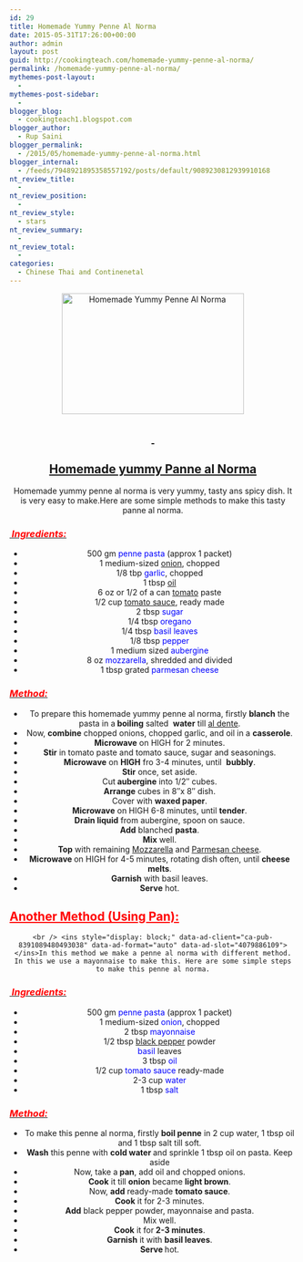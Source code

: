 ```yaml
---
id: 29
title: Homemade Yummy Penne Al Norma
date: 2015-05-31T17:26:00+00:00
author: admin
layout: post
guid: http://cookingteach.com/homemade-yummy-penne-al-norma/
permalink: /homemade-yummy-penne-al-norma/
mythemes-post-layout:
  - 
mythemes-post-sidebar:
  - 
blogger_blog:
  - cookingteach1.blogspot.com
blogger_author:
  - Rup Saini
blogger_permalink:
  - /2015/05/homemade-yummy-penne-al-norma.html
blogger_internal:
  - /feeds/7948921895358557192/posts/default/9089230812939910168
nt_review_title:
  - 
nt_review_position:
  - 
nt_review_style:
  - stars
nt_review_summary:
  - 
nt_review_total:
  - 
categories:
  - Chinese Thai and Continenetal
---
```

<div dir="ltr" style="text-align: left;">
  <div style="clear: both; text-align: center;">
  </p>
  
  <div style="clear: both; text-align: center;">
    <a style="margin-left: 1em; margin-right: 1em;" href="http://4.bp.blogspot.com/-0TQRcHV9uII/VWsGKcH8BDI/AAAAAAAAAWM/QPJh_djU2wM/s1600/DSC_3461_Penne_alla_Norma-7.jpg"><img title="Homemade Yummy Penne Al Norma" src="http://4.bp.blogspot.com/-0TQRcHV9uII/VWsGKcH8BDI/AAAAAAAAAWM/QPJh_djU2wM/s320/DSC_3461_Penne_alla_Norma-7.jpg" alt="Homemade Yummy Penne Al Norma" width="320" height="212" border="0" /></a>
  </p>
  
  <h2>
    <span style="text-decoration: underline;"> </span>
  </h2>
  
  <h2>
    <span style="text-decoration: underline;">Homemade yummy Panne al Norma</span>
  </h2>
  
  <p>
    Homemade yummy penne al norma is very yummy, tasty ans spicy dish. It is very easy to make.Here are some simple methods to make this tasty panne al norma.
  </p>
  
  <h3 style="text-align: left;">
    <i><u><span style="color: red;"> Ingredients: </span></u></i>
  </h3>
  
  <ul>
    <li>
      500 gm <span style="color: blue;">penne pasta</span> (approx 1 packet)
    </li>
    <li>
      1 medium-sized <a title="Onion" href="http://en.wikipedia.org/wiki/Onion" target="_blank" rel="wikipedia">onion</a>, chopped
    </li>
    <li>
      1/8 tbp <span style="color: blue;">garlic</span>, chopped
    </li>
    <li>
      1 tbsp <a title="Oil" href="http://en.wikipedia.org/wiki/Oil" target="_blank" rel="wikipedia">oil</a>
    </li>
    <li>
      6 oz or 1/2 of a can <a title="Tomato" href="http://en.wikipedia.org/wiki/Tomato" target="_blank" rel="wikipedia">tomato</a> paste
    </li>
    <li>
      1/2 cup <a title="Tomato sauce" href="http://en.wikipedia.org/wiki/Tomato_sauce" target="_blank" rel="wikipedia">tomato sauce</a>, ready made
    </li>
    <li>
      2 tbsp <span style="color: blue;">sugar</span>
    </li>
    <li>
      1/4 tbsp <span style="color: blue;">oregano</span>
    </li>
    <li>
      1/4 tbsp <span style="color: blue;">basil leaves</span>
    </li>
    <li>
      1/8 tbsp <span style="color: blue;">pepper</span>
    </li>
    <li>
      1 medium sized <span style="color: blue;">aubergine</span>
    </li>
    <li>
      8 oz <span style="color: blue;">mozzarella</span>, shredded and divided
    </li>
    <li>
      1 tbsp grated <span style="color: blue;">parmesan cheese</span>
    </li>
  </ul>
  
  <h3 style="text-align: left;">
    <i><u><span style="color: red;">Method: </span></u></i>
  </h3>
  
  <ul>
    <li>
      To prepare this homemade yummy penne al norma, firstly <b>blanch</b> the pasta in a<b> boiling</b> salted  <b>water</b> till <a title="Al dente" href="http://en.wikipedia.org/wiki/Al_dente" target="_blank" rel="wikipedia">al dente</a>.
    </li>
    <li>
      Now, <b>combine</b> chopped onions, chopped garlic, and oil in a <b>casserole</b>.
    </li>
    <li>
      <b>Microwave</b> on HIGH for 2 minutes.
    </li>
    <li>
      <b>Stir</b> in tomato paste and tomato sauce, sugar and seasonings.
    </li>
    <li>
      <b>Microwave</b> on <b>HIGH</b> fro 3-4 minutes, until  <b>bubbly</b>.
    </li>
    <li>
      <b>Stir</b> once, set aside.
    </li>
    <li>
      Cut<b> aubergine</b> into 1/2&#8243; cubes.
    </li>
    <li>
      <b>Arrange</b> cubes in 8&#8243;x 8&#8243; dish.
    </li>
    <li>
      Cover with <b>waxed paper</b>.
    </li>
    <li>
      <b>Microwave</b> on HIGH 6-8 minutes, until <b>tender</b>.
    </li>
    <li>
      <b>Drain liquid</b> from aubergine, spoon on sauce.
    </li>
    <li>
      <b>Add</b> blanched <b>pasta</b>.
    </li>
    <li>
      <b>Mix</b> well.
    </li>
    <li>
      <b>Top</b> with remaining <a title="Mozzarella" href="http://en.wikipedia.org/wiki/Mozzarella" target="_blank" rel="wikipedia">Mozzarella</a> and <a title="Parmigiano-Reggiano" href="http://en.wikipedia.org/wiki/Parmigiano-Reggiano" target="_blank" rel="wikipedia">Parmesan cheese</a>.
    </li>
    <li>
      <b>Microwave </b>on HIGH for 4-5 minutes, rotating dish often, until <b>cheese melts</b>.
    </li>
    <li>
      <b>Garnish</b> with basil leaves.
    </li>
    <li>
      <b>Serve</b> hot.
    </li>
  </ul>
  
  <h2 style="text-align: left;">
    <span style="color: red;"><u>Another Method (Using Pan):</u> </span>
  </h2>
  
  <p>
    <!-- post -->
    
    <br /> <ins style="display: block;" data-ad-client="ca-pub-8391089480493038" data-ad-format="auto" data-ad-slot="4079886109"></ins>In this method we make a penne al norma with different method. In this we use a mayonnaise to make this. Here are some simple steps to make this penne al norma.
  </p>
  
  <h3 style="text-align: left;">
    <i><u><span style="color: red;"> Ingredients: </span></u></i>
  </h3>
  
  <ul>
    <li>
      500 gm <span style="color: blue;">penne pasta</span> (approx 1 packet)
    </li>
    <li>
      1 medium-sized <span style="color: blue;">onion</span>, chopped
    </li>
    <li>
      2 tbsp <span style="color: blue;">mayonnaise</span>
    </li>
    <li>
      1/2 tbsp <a title="Black pepper" href="http://en.wikipedia.org/wiki/Black_pepper" target="_blank" rel="wikipedia">black pepper</a> powder
    </li>
    <li>
      <span style="color: blue;">basil</span> leaves
    </li>
    <li>
      3 tbsp<span style="color: blue;"> oil</span>
    </li>
    <li>
      1/2 cup<span style="color: blue;"> tomato sauce</span> ready-made
    </li>
    <li>
      2-3 cup <span style="color: blue;">water</span>
    </li>
    <li>
      1 tbsp <span style="color: blue;">salt</span>
    </li>
  </ul>
  
  <h3 style="text-align: left;">
    <i><u><span style="color: red;">Method: </span></u></i>
  </h3>
  
  <ul>
    <li>
      To make this penne al norma, firstly <b>boil penne</b> in 2 cup water, 1 tbsp oil and 1 tbsp salt till soft.
    </li>
    <li>
      <b>Wash</b> this penne with <b>cold water </b>and sprinkle 1 tbsp oil on pasta. Keep aside
    </li>
    <li>
      Now, take a<b> pan</b>, add oil and chopped onions.
    </li>
    <li>
      <b>Cook</b> it till <b>onion</b> became <b>light brown</b>.
    </li>
    <li>
      Now, <b>add</b> ready-made <b>tomato sauce</b>.
    </li>
    <li>
      <b>Cook</b> it for 2-3 minutes.
    </li>
    <li>
      <b>Add</b> black pepper powder, mayonnaise and pasta.
    </li>
    <li>
      Mix well.
    </li>
    <li>
      <b>Cook</b> it for<b> 2-3 minutes</b>.
    </li>
    <li>
      <b>Garnish</b> it with <b>basil leaves</b>.
    </li>
    <li>
      <b>Serve </b>hot.
    </li>
  </ul>
</p>